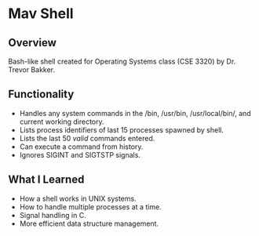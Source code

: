 # Mav Shell

## Overview
Bash-like shell created for Operating Systems class (CSE 3320) by Dr. Trevor Bakker.

## Functionality
* Handles any system commands in the /bin, /usr/bin, /usr/local/bin/, and current working directory.
* Lists process identifiers of last 15 processes spawned by shell.
* Lists the last 50 *valid* commands entered.
* Can execute a command from history.
* Ignores SIGINT and SIGTSTP signals.

## What I Learned
* How a shell works in UNIX systems.
* How to handle multiple processes at a time.
* Signal handling in C.
* More efficient data structure management.
